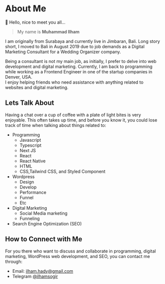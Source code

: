 # About Me

👋 Hello, nice to meet you all...
> My name is **Muhammad Ilham**

I am originally from Surabaya and currently live in Jimbaran, Bali. Long story short, I moved to Bali in August 2019 due to job demands as a Digital Marketing Consultant for a Wedding Organizer company.

Being a consultant is not my main job, as initially, I prefer to delve into web development and digital marketing. Currently, I am back to programming while working as a Frontend Engineer in one of the startup companies in Denver, USA.\
I enjoy helping friends who need assistance with anything related to websites and digital marketing.

## Lets Talk About

Having a chat over a cup of coffee with a plate of light bites is very enjoyable.
This often takes up time, and before you know it, you could lose track of time when talking about things related to:

- Programming
  - Javascript
  - Typescript
  - Next JS
  - React
  - React Native
  - HTML
  - CSS,Tailwind CSS, and Styled Component
- Wordpress
  - Design
  - Develop
  - Performance
  - Funnel
  - Etc
- Digital Marketing
  - Social Media marketing
  - Funneling
- Search Engine Optimization (SEO)

## How to Connect with Me

For you there who want to discuss and collaborate in programming, digital marketing, WordPress web development, and SEO, you can contact me through:

- Email: [ilham.hady@gmail.com](mailto:ilham.hady@gmail.com)
- Telegram [@ilhamsogir](https://t.me/ilhamsogir)
